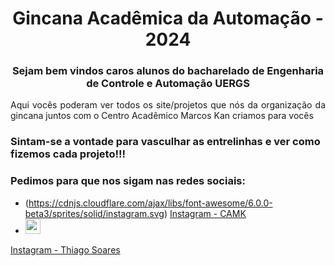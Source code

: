 <h1 align="center">Gincana Acadêmica da Automação - 2024</h1>
<h3 align="center">Sejam bem vindos caros alunos do bacharelado de Engenharia de Controle e Automação UERGS</h3>
<p align="justify">Aqui vocês poderam ver todos os site/projetos que nós da organização da gincana juntos com o Centro Acadêmico Marcos Kan criamos para vocês</p>

### Sintam-se a vontade para vasculhar as entrelinhas e ver como fizemos cada projeto!!!
### Pedimos para que nos sigam nas redes sociais:
-  (https://cdnjs.cloudflare.com/ajax/libs/font-awesome/6.0.0-beta3/sprites/solid/instagram.svg) [Instagram - CAMK](https://www.instagram.com/camkuergs/)
-  <img src="https://cdn.jsdelivr.net/npm/heroicons@1.0.6/outline/instagram.svg" alt="" style="width: 24px; height: 24px;">
 [Instagram - Thiago Soares](https://www.instagram.com/https_s_silveira/)
